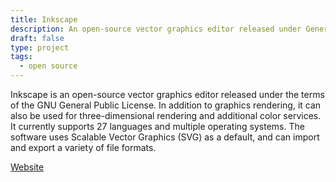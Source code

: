 ```yaml
---
title: Inkscape
description: An open-source vector graphics editor released under General Public License
draft: false
type: project
tags:
  - open source
---
```

Inkscape is an open-source vector graphics editor released under the terms of the GNU General Public License. In addition to graphics rendering, it can also be used for three-dimensional rendering and additional color services. It currently supports 27 languages ​​and multiple operating systems. The software uses Scalable Vector Graphics (SVG) as a default, and can import and export a variety of file formats.



[Website](https://inkscape.org/)